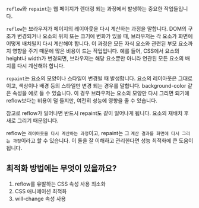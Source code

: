 `reflow`와 `repaint`는 웹 페이지가 렌더링 되는 과정에서 발생하는 중요한 작업들입니다.

`reflow`는 브라우저가 페이지의 레이아웃을 다시 계산하는 과정을 말합니다. DOM의 구조가 변경되거나 요소의 위치 또는 크기에 변화가 있을 때, 브라우저는 각 요소가 화면에 어떻게 배치될지 다시 계산해야 합니다. 이 과정은 모든 자식 요소와 관련된 부모 요소까지 영향을 주기 때문에 많은 비용이 드는 작업입니다. 예를 들어, CSS에서 요소의 height나 width가 변경되면, 브라우저는 해당 요소뿐만 아니라 연관된 모든 요소의 배치를 다시 계산해야 합니다.

`repaint`는 요소의 모양이나 스타일이 변경될 때 발생합니다. 요소의 레이아웃은 그대로이고, 색상이나 배경 등의 스타일만 변경 되는 경우를 말합니다. background-color 같은 속성을 예로 들 수 있습니다. 이 경우 브라우저는 요소의 모양만 다시 그리면 되기에 reflow보다는 비용이 덜 들지만, 여전히 성능에 영향을 줄 수 있습니다. 

참고로 reflow가 일어나면 반드시 repaint도 같이 일어나게 됩니다. 요소의 재배치 후 새로 그리기 때문입니다. 

reflow는 `레이아웃을 다시 계산하는 과정`이고, repaint는 그 `계산 결과를 화면에 다시 그리는 과정`이라고 할 수 있습니다. 이 둘을 잘 이해하고 관리한다면 성능 최적화에 큰 도움이 됩니다.

## 최적화 방법에는 무엇이 있을까요?

1. reflow를 유발하는 CSS 속성 사용 최소화
2. CSS 애니메이션 최적화
3. will-change 속성 사용